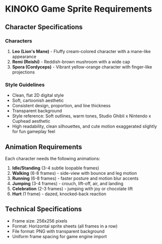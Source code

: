 # KINOKO Game Sprite Requirements

## Character Specifications

### Characters
1. **Leo (Lion's Mane)** - Fluffy cream-colored character with a mane-like appearance
2. **Remi (Reishi)** - Reddish-brown mushroom with a wide cap
3. **Spora (Cordyceps)** - Vibrant yellow-orange character with finger-like projections

### Style Guidelines
- Clean, flat 2D digital style
- Soft, cartoonish aesthetic
- Consistent design, proportion, and line thickness
- Transparent background
- Style reference: Soft outlines, warm tones, Studio Ghibli x Nintendo x Cuphead aesthetic
- High readability, clean silhouettes, and cute motion exaggerated slightly for fun gameplay feel

## Animation Requirements

Each character needs the following animations:

1. **Idle/Standing** (3-4 subtle loopable frames)
2. **Walking** (6-8 frames) - side-view with bounce and leg motion
3. **Running** (6-8 frames) - faster posture and motion blur accents
4. **Jumping** (3-4 frames) - crouch, lift-off, air, and landing
5. **Celebration** (2-3 frames) - jumping with joy or chocolate lift
6. **Hurt** (1 frame) - dazed, knocked-back reaction

## Technical Specifications

- Frame size: 256x256 pixels
- Format: Horizontal sprite sheets (all frames in a row)
- File format: PNG with transparent background
- Uniform frame spacing for game engine import
